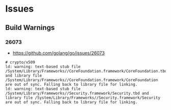 
# Issues

## Build Warnings

### 26073

- <https://github.com/golang/go/issues/26073>

~~~
# crypto/x509
ld: warning: text-based stub file /System/Library/Frameworks//CoreFoundation.framework/CoreFoundation.tbd and library file /System/Library/Frameworks//CoreFoundation.framework/CoreFoundation are out of sync. Falling back to library file for linking.
ld: warning: text-based stub file /System/Library/Frameworks//Security.framework/Security.tbd and library file /System/Library/Frameworks//Security.framework/Security are out of sync. Falling back to library file for linking.
~~~
